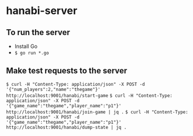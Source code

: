 # hanabi-server
## To run the server
* Install Go
* `$ go run *.go`
## Make test requests to the server
`$ curl -H "Content-Type: application/json" -X POST -d '{"num_players":2,"name":"thegame"}' http://localhost:9001/hanabi/start-game`
`$ curl -H "Content-Type: application/json" -X POST -d '{"game_name":"thegame","player_name":"p1"}' http://localhost:9001/hanabi/join-game | jq .`
`$ curl -H "Content-Type: application/json" -X POST -d '{"game_name":"thegame","player_name":"p1"}' http://localhost:9001/hanabi/dump-state | jq .`

